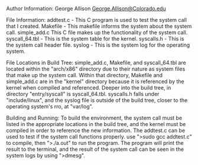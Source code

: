 Author Information:
George Allison
George.Allison@Colorado.edu

File Information:
addtest.c - This C program is used to test the system call that I created.
Makefile - This makefile informs the system about the system call.
simple_add.c This C file makes up the functionality of the system call.
syscall_64.tbl - This is the system table for the kernel. 
syscalls.h - This is the system call header file.
syslog - This is the system log for the operating system.

File Locations in Build Tree:
simple_add.c, Makefile, and syscall_64.tbl are located within the "arch/x86" directory due to their nature as system files that make up the system call. Within that directory, Makefile and simple_add.c are in the "kernel" directory because it is referenced by the kernel when compiled and referenced. Deeper into the build tree, in directory "entry/syscall" is syscall_64.tbl. syscalls.h falls under "include/linux", and the syslog file is outside of the build tree, closer to the operating system's rro, at "var/log".

Building and Running:
To build the environment, the system call must be listed in the appropriate locations in the build tree, and the kernel must be compiled in order to reference the new information. The addtest.c can be used to test if the system call functions properly. use ">sudo gcc addtest.c" to compile, then ">./a.out" to run the program. The program will print the result to the terminal, and the result of the system call can be seen in the system logs by using ">dmesg".
